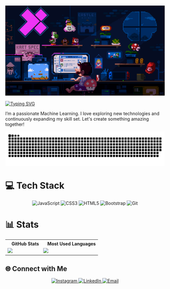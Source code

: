 <p>
  <img src="https://github.com/Synjoestar/Synjoestar/blob/main/readme.gif" alt="pixelgif" />
</p>

[![Typing SVG](https://readme-typing-svg.herokuapp.com?font=Roboto&weight=900&size=25&pause=1000&color=4EF75D&width=435&lines=%F0%9F%91%8BHi%2C+I'm+Surya+%F0%9F%90%A2)](https://git.io/typing-svg)

I’m a passionate Machine Learning. I love exploring new technologies and continuously expanding my skill set. Let's create something amazing together!<br>

<p>
  <img src="https://github.com/Synjoestar/Synjoestar/blob/main/grid-snake.svg" alt="snake" />
</p>

# 💻 Tech Stack
<div align="center">
  <img src="https://img.shields.io/badge/javascript-%23323330.svg?style=for-the-badge&logo=javascript&logoColor=%23F7DF1E" alt="JavaScript" />
  <img src="https://img.shields.io/badge/css3-%231572B6.svg?style=for-the-badge&logo=css3&logoColor=white" alt="CSS3" />
  <img src="https://img.shields.io/badge/html5-%23E34F26.svg?style=for-the-badge&logo=html5&logoColor=white" alt="HTML5" />
  <img src="https://img.shields.io/badge/bootstrap-%23563D7C.svg?style=for-the-badge&logo=bootstrap&logoColor=white" alt="Bootstrap" />
  <img src="https://img.shields.io/badge/git-%23F05032.svg?style=for-the-badge&logo=git&logoColor=white" alt="Git" />
</div>

# 📊 Stats
<div align="center">
  <table>
    <tr>
      <th><img src="https://listemoji.com/img/emoji/using/large-blue-circle-1f535-microsoft.png" width="9" height="9"/> GitHub Stats</th>
      <th><img src="https://listemoji.com/img/emoji/using/large-blue-circle-1f535-microsoft.png" width="9" height="9"/> Most Used Languages</th>
    </tr>
    <tr>
      <td><img height="150" src="[https://github-readme-stats.vercel.app/api?username=Synjoestar&show_icons=true&theme=monokai&rank_icon=github&icon_color=0366d6&hide_border=true&hide_title=true&ring_color=0366d6&bg_color=0D1117](https://github-readme-stats.vercel.app/api/top-langs/?username=Synjoestar&theme=gotham&show_icons=true&hide_border=true&layout=compact)"/></td>
      <td><img height="150" src="https://github-readme-stats.vercel.app/api/top-langs/?username=Synjoestar&layout=compact&theme=monokai&count_private=true&hide_border=true&hide_title=true&bg_color=0D1117"/></td>
    </tr>
  </table>
</div>


## 🌐 Connect with Me
<p align="center">
  <a href="https://www.instagram.com/utchup?igsh=YzljYTk1ODg3Zg==" target="_blank">
    <img src="https://img.shields.io/badge/Instagram-%23E4405F.svg?style=for-the-badge&logo=Instagram&logoColor=white" alt="Instagram">
  </a>
  <a href="[https://www.linkedin.com/in/fruhafizd](https://www.linkedin.com/in/surya-nugroho-38aa27336?utm_source=share&utm_campaign=share_via&utm_content=profile&utm_medium=android_app)" target="_blank">
    <img src="https://img.shields.io/badge/LinkedIn-%2300A0DC.svg?style=for-the-badge&logo=LinkedIn&logoColor=white" alt="LinkedIn">
  </a>
  <a href="mailto:suryanugroho042@example.com">
    <img src="https://img.shields.io/badge/Email-%23D14836.svg?style=for-the-badge&logo=Gmail&logoColor=white" alt="Email">
  </a>
</p>
